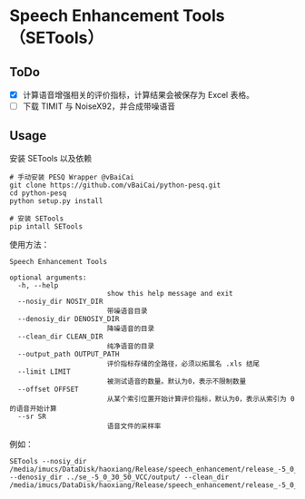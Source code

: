 # Speech Enhancement Tools（SETools）

## ToDo

- [x] 计算语音增强相关的评价指标，计算结果会被保存为 Excel 表格。
- [ ] 下载 TIMIT 与 NoiseX92，并合成带噪语音

## Usage

安装 SETools 以及依赖

```shell
# 手动安装 PESQ Wrapper @vBaiCai
git clone https://github.com/vBaiCai/python-pesq.git
cd python-pesq
python setup.py install

# 安装 SETools
pip intall SETools
```

使用方法：

```shell
Speech Enhancement Tools

optional arguments:
  -h, --help            
                        show this help message and exit
  --nosiy_dir NOSIY_DIR
                        带噪语音目录
  --denosiy_dir DENOSIY_DIR
                        降噪语音的目录
  --clean_dir CLEAN_DIR
                        纯净语音的目录
  --output_path OUTPUT_PATH
                        评价指标存储的全路径，必须以拓展名 .xls 结尾
  --limit LIMIT         
                        被测试语音的数量。默认为0，表示不限制数量
  --offset OFFSET       
                        从某个索引位置开始计算评价指标，默认为0，表示从索引为 0 的语音开始计算
  --sr SR               
                        语音文件的采样率
```

例如：

```shell
SETools --nosiy_dir /media/imucs/DataDisk/haoxiang/Release/speech_enhancement/release_-5_0_30_50/test/noisy/ --denosiy_dir ../se_-5_0_30_50_VCC/output/ --clean_dir /media/imucs/DataDisk/haoxiang/Release/speech_enhancement/release_-5_0_30_50/test/clean
```
